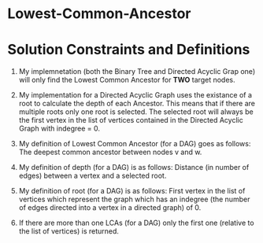 # Lowest-Common-Ancestor

# Solution Constraints and Definitions
1. My implemnetation (both the Binary Tree and Directed Acyclic Grap one) will only find the Lowest Common Ancestor for **TWO** target nodes.

2. My implementation for a Directed Acyclic Graph uses the existance of a root to calculate the depth of each Ancestor. This means that if there are multiple roots only one root is selected. The selected root will always be the first vertex in the list of vertices contained in the Directed Acyclic Graph with indegree = 0.

3. My definition of Lowest Common Ancestor (for a DAG) goes as follows: The deepest common ancestor between nodes v and w.

4. My definition of depth (for a DAG) is as follows: Distance (in number of edges) between a vertex and a selected root.

5. My definition of root (for a DAG) is as follows: First vertex in the list of vertices which represent the graph which has an indegree (the number of edges directed into a vertex in a directed graph) of 0.

6. If there are more than one LCAs (for a DAG) only the first one (relative to the list of vertices) is returned. 
